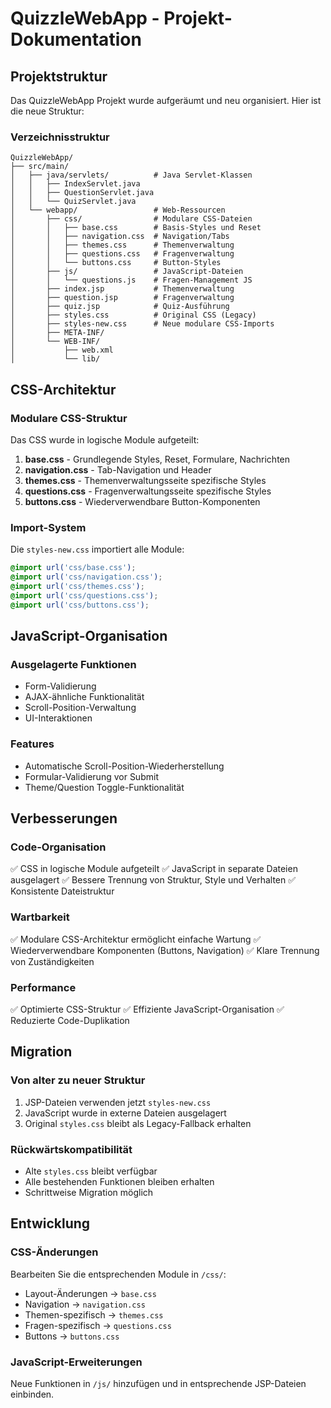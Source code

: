 # QuizzleWebApp - Projekt-Dokumentation

## Projektstruktur

Das QuizzleWebApp Projekt wurde aufgeräumt und neu organisiert. Hier ist die neue Struktur:

### Verzeichnisstruktur
```
QuizzleWebApp/
├── src/main/
│   ├── java/servlets/          # Java Servlet-Klassen
│   │   ├── IndexServlet.java
│   │   ├── QuestionServlet.java
│   │   └── QuizServlet.java
│   └── webapp/                 # Web-Ressourcen
│       ├── css/                # Modulare CSS-Dateien
│       │   ├── base.css        # Basis-Styles und Reset
│       │   ├── navigation.css  # Navigation/Tabs
│       │   ├── themes.css      # Themenverwaltung
│       │   ├── questions.css   # Fragenverwaltung
│       │   └── buttons.css     # Button-Styles
│       ├── js/                 # JavaScript-Dateien
│       │   └── questions.js    # Fragen-Management JS
│       ├── index.jsp           # Themenverwaltung
│       ├── question.jsp        # Fragenverwaltung
│       ├── quiz.jsp            # Quiz-Ausführung
│       ├── styles.css          # Original CSS (Legacy)
│       ├── styles-new.css      # Neue modulare CSS-Imports
│       ├── META-INF/
│       └── WEB-INF/
│           ├── web.xml
│           └── lib/
```

## CSS-Architektur

### Modulare CSS-Struktur
Das CSS wurde in logische Module aufgeteilt:

1. **base.css** - Grundlegende Styles, Reset, Formulare, Nachrichten
2. **navigation.css** - Tab-Navigation und Header
3. **themes.css** - Themenverwaltungsseite spezifische Styles
4. **questions.css** - Fragenverwaltungsseite spezifische Styles
5. **buttons.css** - Wiederverwendbare Button-Komponenten

### Import-System
Die `styles-new.css` importiert alle Module:
```css
@import url('css/base.css');
@import url('css/navigation.css');
@import url('css/themes.css');
@import url('css/questions.css');
@import url('css/buttons.css');
```

## JavaScript-Organisation

### Ausgelagerte Funktionen
- Form-Validierung
- AJAX-ähnliche Funktionalität
- Scroll-Position-Verwaltung
- UI-Interaktionen

### Features
- Automatische Scroll-Position-Wiederherstellung
- Formular-Validierung vor Submit
- Theme/Question Toggle-Funktionalität

## Verbesserungen

### Code-Organisation
✅ CSS in logische Module aufgeteilt
✅ JavaScript in separate Dateien ausgelagert
✅ Bessere Trennung von Struktur, Style und Verhalten
✅ Konsistente Dateistruktur

### Wartbarkeit
✅ Modulare CSS-Architektur ermöglicht einfache Wartung
✅ Wiederverwendbare Komponenten (Buttons, Navigation)
✅ Klare Trennung von Zuständigkeiten

### Performance
✅ Optimierte CSS-Struktur
✅ Effiziente JavaScript-Organisation
✅ Reduzierte Code-Duplikation

## Migration

### Von alter zu neuer Struktur
1. JSP-Dateien verwenden jetzt `styles-new.css`
2. JavaScript wurde in externe Dateien ausgelagert
3. Original `styles.css` bleibt als Legacy-Fallback erhalten

### Rückwärtskompatibilität
- Alte `styles.css` bleibt verfügbar
- Alle bestehenden Funktionen bleiben erhalten
- Schrittweise Migration möglich

## Entwicklung

### CSS-Änderungen
Bearbeiten Sie die entsprechenden Module in `/css/`:
- Layout-Änderungen → `base.css`
- Navigation → `navigation.css`
- Themen-spezifisch → `themes.css`
- Fragen-spezifisch → `questions.css`
- Buttons → `buttons.css`

### JavaScript-Erweiterungen
Neue Funktionen in `/js/` hinzufügen und in entsprechende JSP-Dateien einbinden.